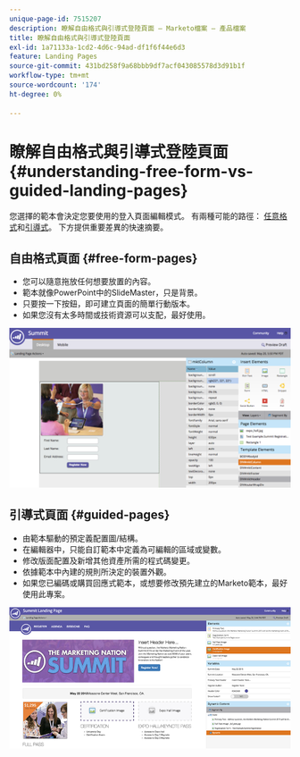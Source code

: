 ```yaml
---
unique-page-id: 7515207
description: 瞭解自由格式與引導式登陸頁面 — Marketo檔案 — 產品檔案
title: 瞭解自由格式與引導式登陸頁面
exl-id: 1a71133a-1cd2-4d6c-94ad-df1f6f44e6d3
feature: Landing Pages
source-git-commit: 431bd258f9a68bbb9df7acf043085578d3d91b1f
workflow-type: tm+mt
source-wordcount: '174'
ht-degree: 0%

---
```


# 瞭解自由格式與引導式登陸頁面 {#understanding-free-form-vs-guided-landing-pages}

您選擇的範本會決定您要使用的登入頁面編輯模式。 有兩種可能的路徑： [任意格式](/help/marketo/product-docs/demand-generation/landing-pages/free-form-landing-pages/create-a-free-form-landing-page.md)和[引導式](/help/marketo/product-docs/demand-generation/landing-pages/guided-landing-pages/create-a-guided-landing-page.md)。 下方提供重要差異的快速摘要。

## 自由格式頁面 {#free-form-pages}

* 您可以隨意拖放任何想要放置的內容。
* 範本就像PowerPoint中的SlideMaster，只是背景。
* 只要按一下按鈕，即可建立頁面的簡單行動版本。
* 如果您沒有太多時間或技術資源可以支配，最好使用。

![](assets/image2015-5-20-17-3a50-3a53.png)

## 引導式頁面 {#guided-pages}

* 由範本驅動的預定義配置圖/結構。
* 在編輯器中，只能自訂範本中定義為可編輯的區域或變數。
* 修改版面配置及新增其他資產所需的程式碼變更。
* 依據範本中內建的規則所決定的裝置外觀。
* 如果您已編碼或購買回應式範本，或想要修改預先建立的Marketo範本，最好使用此專案。

![](assets/two-1.png)
